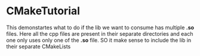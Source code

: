 # CMakeTutorial

This demonstartes what to do if the lib we want to consume has multiple **.so** files.
Here all the cpp files are present in their separate directories and each one only uses only one of the **.so** file. SO it make sense to include the lib in their separate CMakeLists
